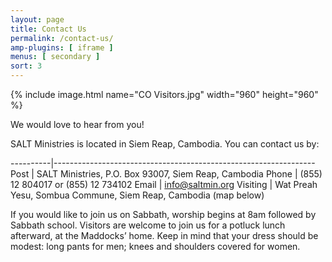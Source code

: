 ```yaml
---
layout: page
title: Contact Us
permalink: /contact-us/
amp-plugins: [ iframe ]
menus: [ secondary ]
sort: 3
---
```


{% include image.html name="CO Visitors.jpg" width="960" height="960" %}

We would love to hear from you!

SALT Ministries is located in Siem Reap, Cambodia. You can contact us by:

----------|-----------------------------------------------------------------
 Post     | SALT Ministries, P.O. Box 93007, Siem Reap, Cambodia
 Phone    | (855) 12 804017 or (855) 12 734102
 Email    | info@saltmin.org
 Visiting | Wat Preah Yesu, Sombua Commune, Siem Reap, Cambodia (map below)

If you would like to join us on Sabbath, worship begins at 8am followed by Sabbath school. Visitors are welcome to join us for a potluck lunch afterward, at the Maddocks’ home. Keep in mind that your dress should be modest: long pants for men; knees and shoulders covered for women.

<amp-iframe width="600" height="400"
  layout="responsive"
  sandbox="allow-scripts allow-same-origin allow-popups"
  frameborder="0"
  src="https://www.google.com/maps/embed?pb=!1m18!1m12!1m3!1d124227.78405904837!2d103.79291501254244!3d13.342919518909692!2m3!1f0!2f0!3f0!3m2!1i1024!2i768!4f13.1!3m3!1m2!1s0x3110169a8c91a879%3A0xa940aaf93ee5bbfa!2sKrong+Siem+Reap%2C+Cambodia!5e0!3m2!1sen!2sus!4v1486995315324">
</amp-iframe>
